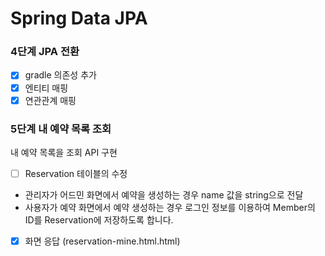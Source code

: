 # Spring Data JPA 

<h3>4단계 JPA 전환</h3>

- [x] gradle 의존성 추가
- [x] 엔티티 매핑
- [x] 연관관계 매핑

<h3>5단계 내 예약 목록 조회</h3>

내 예약 목록을 조회 API 구현 
- [ ]  Reservation 테이블의 수정 
  - 관리자가 어드민 화면에서 예약을 생성하는 경우 name 값을 string으로 전달 
  - 사용자가 예약 화면에서 예약 생성하는 경우 로그인 정보를 이용하여 Member의 ID를 Reservation에 저장하도록 합니다. 
- [x] 화면 응답 (reservation-mine.html.html)